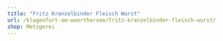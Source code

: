 ```yaml
---
title: "Fritz Kranzelbinder Fleisch Wurst"
url: /klagenfurt-am-woerthersee/fritz-kranzelbinder-fleisch-wurst/
shop: Metzgerei
---
```

